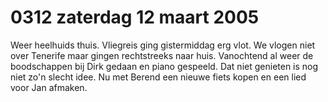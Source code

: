 # 0312 zaterdag 12 maart 2005
Weer heelhuids thuis. Vliegreis ging gistermiddag erg vlot. We vlogen niet over Tenerife maar gingen rechtstreeks naar huis. Vanochtend al weer de boodschappen bij Dirk gedaan en piano gespeeld. Dat niet genieten is nog niet zo'n slecht idee. Nu met Berend een nieuwe fiets kopen en een lied voor Jan afmaken.